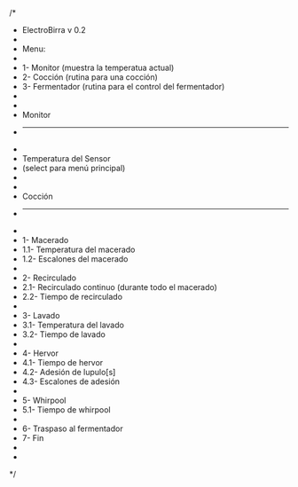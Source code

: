/*
 * ElectroBirra v 0.2
 *
 * Menu:
 *
 * 1- Monitor (muestra la temperatua actual)
 * 2- Cocción (rutina para una cocción)
 * 3- Fermentador (rutina para el control del fermentador)
 *
 *
 * Monitor
 * -------
 *
 *  Temperatura del Sensor
 *  (select para menú principal)
 *
 *
 * Cocción
 * -------
 *
 *  1- Macerado
 *  1.1- Temperatura del macerado
 *  1.2- Escalones del macerado
 *
 *  2- Recirculado
 *  2.1- Recirculado continuo (durante todo el macerado)
 *  2.2- Tiempo de recirculado
 *
 *  3- Lavado
 *  3.1- Temperatura del lavado
 *  3.2- Tiempo de lavado
 *
 *  4- Hervor
 *  4.1- Tiempo de hervor
 *  4.2- Adesión de lupulo[s]
 *  4.3- Escalones de adesión
 *
 *  5- Whirpool
 *  5.1- Tiempo de whirpool
 *
 *  6- Traspaso al fermentador
 *  7- Fin
 *
 *
 */
